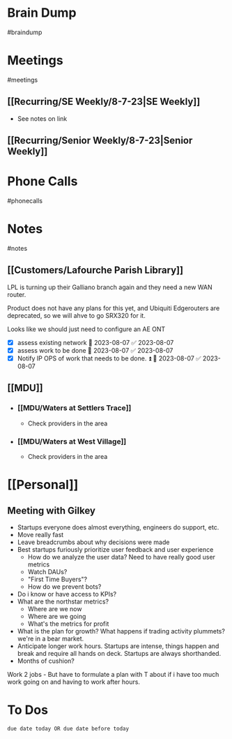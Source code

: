 # Brain Dump
#braindump 

# Meetings
#meetings 
## [[Recurring/SE Weekly/8-7-23|SE Weekly]]
- See notes on link

## [[Recurring/Senior Weekly/8-7-23|Senior Weekly]]
# Phone Calls
#phonecalls 
# Notes
#notes
## [[Customers/Lafourche Parish Library]]
LPL is turning up their Galliano branch again and they need a new WAN router.  

Product does not have any plans for this yet, and Ubiquiti Edgerouters are deprecated, so we will ahve to go SRX320 for it.  

Looks like we should just need to configure an AE ONT
- [x] assess existing network 📅 2023-08-07 ✅ 2023-08-07
- [x] assess work to be done 📅 2023-08-07 ✅ 2023-08-07
- [x] Notify IP OPS of work that needs to be done. ⏫ 📅 2023-08-07 ✅ 2023-08-07

## [[MDU]]
- ### [[MDU/Waters at Settlers Trace]]
	- Check providers in the area
- ### [[MDU/Waters at West Village]]
	- Check providers in the area
# [[Personal]]
## Meeting with Gilkey
- Startups everyone does almost everything, engineers do support, etc.
- Move really fast
- Leave breadcrumbs about why decisions were made
- Best startups furiously prioritize user feedback and user experience
	- How do we analyze the user data?  Need to have really good user metrics
	- Watch DAUs?
	- "First Time Buyers"?
	- How do we prevent bots?
- Do i know or have access to KPIs?
- What are the northstar metrics?
	- Where are we now
	- Where are we going
	- What's the metrics for profit
- What is the plan for growth?  What happens if trading activity plummets?  we're in a bear market.
- Anticipate longer work hours.  Startups are intense, things happen and break and require all hands on deck.  Startups are always shorthanded.
- Months of cushion? 

Work 2 jobs - But have to formulate a plan with T about if i have too much work going on and having to work after hours.  

# To Dos
```tasks
due date today OR due date before today
```